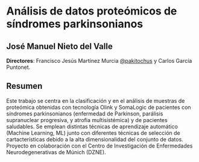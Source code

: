 # Análisis de datos proteómicos de sı́ndromes parkinsonianos
## José Manuel Nieto del Valle

**Directores**: Francisco Jesús Martínez Murcia [@pakitochus](https://github.com/pakitochus) y Carlos García Puntonet. 

## Resumen
Este trabajo se centra en la clasificación y en el análisis de muestras de proteómica 
obtenidas con tecnologı́a Olink y SomaLogic de pacientes con sı́ndromes parkinsonianos 
(enfermedad de Parkinson, parálisis supranuclear progresiva, y atrofia multisistémica) 
y de pacientes saludables. Se emplean distintas técnicas de aprendizaje automático 
(Machine Learning, ML) junto con diferentes técnicas de selección de cartacterı́sticas 
debido a la alta dimensionalidad del conjunto de datos. Proyecto en colaboración con 
el Centro de Investigación de Enfermedades Neurodegenerativas de Múnich (DZNE).
